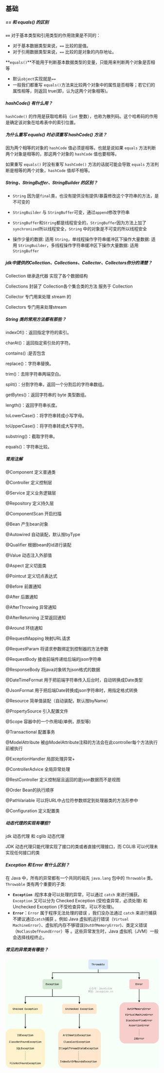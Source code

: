 ## 基础

##### == 和 equals() 的区别

**`==`** 对于基本类型和引用类型的作用效果是不同的：

- 对于基本数据类型来说，`==` 比较的是值。
- 对于引用数据类型来说，`==` 比较的是对象的内存地址。

**`equals()`**不能用于判断基本数据类型的变量，只能用来判断两个对象是否相等

- 默认`object`实现就是`==`
- 一般我们都重写 `equals()`方法来比较两个对象中的属性是否相等；若它们的属性相等，则返回 true(即，认为这两个对象相等)。



##### hashCode() 有什么用？

`hashCode()` 的作用是获取哈希码（`int` 整数），也称为散列码。这个哈希码的作用是确定该对象在哈希表中的索引位置。



##### 为什么重写 equals() 时必须重写 hashCode() 方法？

因为两个相等的对象的 `hashCode` 值必须是相等。也就是说如果 `equals` 方法判断两个对象是相等的，那这两个对象的 `hashCode` 值也要相等。

如果重写 `equals()` 时没有重写 `hashCode()` 方法的话就可能会导致 `equals` 方法判断是相等的两个对象，`hashCode` 值却不相等。



##### String、StringBuffer、StringBuilder 的区别？

- `String` 因为是`final`类，也没有提供没有提供/暴露修改这个字符串的方法，是不可变的

- `StringBuilder` 与 `StringBuffer`可变，通过`append`修改字符串
- `StringBuffer`和`String`都是线程安全的，`StringBuffer`因为方法上加了`synchronized`所以线程安全，`String` 中的对象是不可变的所以线程安全
- 操作少量的数据: 适用 `String`，单线程操作字符串缓冲区下操作大量数据: 适用 `StringBuilder`，多线程操作字符串缓冲区下操作大量数据: 适用 `StringBuffer`



##### jdk中提供的Collection、Collections、Collector、Collectors你分的清楚？

Collection 继承迭代器 实现了各个数据结构

Collections 封装了 Collection各个集合类的方法 服务于 Collection

Collector 专门用来处理 stream 的

Collectors 专门用来处理stream 



##### String 类的常用方法都有那些？

indexOf()：返回指定字符的索引。

charAt()：返回指定索引处的字符。

contains() :是否包含

replace()：字符串替换。

trim()：去除字符串两端空白。

split()：分割字符串，返回一个分割后的字符串数组。

getBytes()：返回字符串的 byte 类型数组。

length()：返回字符串长度。

toLowerCase()：将字符串转成小写字母。

toUpperCase()：将字符串转成大写字符。

substring()：截取字符串。

equals()：字符串比较。



##### 常用注解

@Component 定义普通类

@Controller 定义控制层

@Service 定义业务逻辑层

@Repository 定义持久层

@ComponentScan 开启扫描

@Bean 产生bean对象

@Autowired 自动装配，默认按byType

@Qualifier 根据bean的id进行装配

@Value 动态注入外部值

@Aspect 定义切面类

@Pointcut 定义切点表达式

@Before 前置通知

@After 后置通知

@AfterThrowing 异常通知

@AfterReturning 正常返回通知

@Around 环绕通知

@RequestMapping 映射URL请求

@RequestParam 将请求参数绑定到控制器的方法参数

@RequestBody 接收前端传递给后端的json字符串

@ResponseBody 将java对象转为json格式的数据

@DateTimeFormat 用于把前端字符串传入后台时，自动转换成Date类型

@JsonFormat 用于把后端Date转换成json字符串时，用指定格式转换

@Resource 简单值装配（自动装配，默认按byName）

@PropertySource 引入配置文件

@Scope 容器中的一个作用域(单例，原型等)

@Transactional 配置事务

@ModelAttribute 被@ModelAttribute注释的方法会在此controller每个方法执行前被执行

@ExceptionHandler 局部处理异常+

@ControllerAdvice 全局异常处理

@RestController 定义控制层且返回的是json数据而不是视图

@Order Bean的执行顺序

@PathVariable 可以将URL中占位符参数绑定到处理器类的方法形参中

@Configuration 定义配置类



##### 动态代理的实现有哪些?

jdk 动态代理 和 cglib 动态代理

JDK 动态代理只能代理实现了接口的类或者直接代理接口，而 CGLIB 可以代理未实现任何接口的类



##### Exception 和 Error 有什么区别？

在 Java 中，所有的异常都有一个共同的祖先 `java.lang` 包中的 `Throwable` 类。`Throwable` 类有两个重要的子类:

- **`Exception`** :程序本身可以处理的异常，可以通过 `catch` 来进行捕获。`Exception` 又可以分为 Checked Exception (受检查异常，必须处理) 和 Unchecked Exception (不受检查异常，可以不处理)。
- **`Error`**：`Error` 属于程序无法处理的错误 ，我们没办法通过 `catch` 来进行捕获不建议通过`catch`捕获 。例如 Java 虚拟机运行错误（`Virtual MachineError`）、虚拟机内存不够错误(`OutOfMemoryError`)、类定义错误（`NoClassDefFoundError`）等 。这些异常发生时，Java 虚拟机（JVM）一般会选择线程终止。



##### 常见的异常类有哪些？

<img src="./../assets/types-of-exceptions-in-java.png" alt="Java 异常类层次结构图" style="zoom:80%;" />